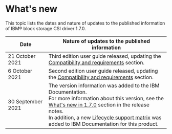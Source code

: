 # What's new

This topic lists the dates and nature of updates to the published information of IBM® block storage CSI driver 1.7.0.

|Date|Nature of updates to the published information|
|----|----------------------------------------------|
|21 October 2021|Third edition user guide released, updating the [Compatibility and requirements](../content/installation/csi_ug_requirements.md) section.|
|6 October 2021|Second edition user guide released, updating the [Compatibility and requirements](../content/installation/csi_ug_requirements.md) section.|
|30 September 2021|The version information was added to the IBM Documentation.<br>For more information about this version, see the [What's new in 1.7.0](../content/release_notes/csi_rn_whatsnew.md) section in the release notes.<br>In addition, a new [Lifecycle support matrix](https://www.ibm.com/docs/en/stg-block-csi-driver?topic=SSRQ8T/landing/csi_lifecycle_support_matrix.html) was added to IBM Documentation for this product.|


